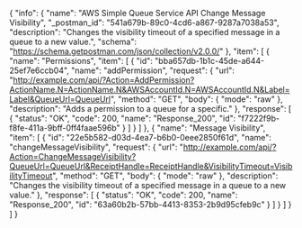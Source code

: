 {
  "info": {
    "name": "AWS Simple Queue Service API Change Message Visibility",
    "_postman_id": "541a679b-89c0-4cd6-a867-9287a7038a53",
    "description": "Changes the visibility timeout of a specified message in a queue to a new value.",
    "schema": "https://schema.getpostman.com/json/collection/v2.0.0/"
  },
  "item": [
    {
      "name": "Permissions",
      "item": [
        {
          "id": "bba657db-1b1c-45de-a644-25ef7e6ccb04",
          "name": "addPermission",
          "request": {
            "url": "http://example.com/api/?Action=AddPermission?ActionName.N=ActionName.N&AWSAccountId.N=AWSAccountId.N&Label=Label&QueueUrl=QueueUrl",
            "method": "GET",
            "body": {
              "mode": "raw"
            },
            "description": "Adds a permission to a queue for a specific."
          },
          "response": [
            {
              "status": "OK",
              "code": 200,
              "name": "Response_200",
              "id": "f7222f9b-f8fe-411a-9bff-0ff4faae596b"
            }
          ]
        }
      ]
    },
    {
      "name": "Message Visibility",
      "item": [
        {
          "id": "22e5b582-d03d-4ea7-b6b0-0eee2850f61d",
          "name": "changeMessageVisibility",
          "request": {
            "url": "http://example.com/api/?Action=ChangeMessageVisibility?QueueUrl=QueueUrl&ReceiptHandle=ReceiptHandle&VisibilityTimeout=VisibilityTimeout",
            "method": "GET",
            "body": {
              "mode": "raw"
            },
            "description": "Changes the visibility timeout of a specified message in a queue to a new value."
          },
          "response": [
            {
              "status": "OK",
              "code": 200,
              "name": "Response_200",
              "id": "63a60b2b-57bb-4413-8353-2b9d95cfeb9c"
            }
          ]
        }
      ]
    }
  ]
}